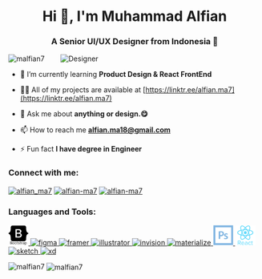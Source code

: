 <h1 align="center">Hi 👋, I'm Muhammad Alfian</h1>
<h3 align="center">A Senior UI/UX Designer from Indonesia 🚀</h3>
<img align="right" alt="Designer" width="400" src="https://i.pinimg.com/originals/4d/c5/9d/4dc59d9d0ee8fbebe10118aec5b16d50.gif">

<p align="left"> <img src="https://komarev.com/ghpvc/?username=malfian7&label=Profile%20views&color=0e75b6&style=flat" alt="malfian7" /> </p>

- 🌱 I’m currently learning **Product Design & React FrontEnd**

- 👨‍💻 All of my projects are available at [https://linktr.ee/alfian.ma7](https://linktr.ee/alfian.ma7)

- 💬 Ask me about **anything or design.😋**

- 📫 How to reach me **alfian.ma18@gmail.com**

- ⚡ Fun fact **I have degree in Engineer**

<h3 align="left">Connect with me:</h3>
<p align="left">
<a href="https://instagram.com/alfian_ma7" target="blank"><img align="center" src="https://raw.githubusercontent.com/rahuldkjain/github-profile-readme-generator/master/src/images/icons/Social/instagram.svg" alt="alfian_ma7" height="30" width="40" /></a>
<a href="https://dribbble.com/alfian-ma7" target="blank"><img align="center" src="https://raw.githubusercontent.com/rahuldkjain/github-profile-readme-generator/master/src/images/icons/Social/dribbble.svg" alt="alfian-ma7" height="30" width="40" /></a>
<a href="https://www.behance.net/alfian-ma7" target="blank"><img align="center" src="https://raw.githubusercontent.com/rahuldkjain/github-profile-readme-generator/master/src/images/icons/Social/behance.svg" alt="alfian-ma7" height="30" width="40" /></a>
</p>

<h3 align="left">Languages and Tools:</h3>
<p align="left"> <a href="https://getbootstrap.com" target="_blank" rel="noreferrer"> <img src="https://raw.githubusercontent.com/devicons/devicon/master/icons/bootstrap/bootstrap-plain-wordmark.svg" alt="bootstrap" width="40" height="40"/> </a> <a href="https://www.figma.com/" target="_blank" rel="noreferrer"> <img src="https://www.vectorlogo.zone/logos/figma/figma-icon.svg" alt="figma" width="40" height="40"/> </a> <a href="https://www.framer.com/" target="_blank" rel="noreferrer"> <img src="https://www.vectorlogo.zone/logos/framer/framer-icon.svg" alt="framer" width="40" height="40"/> </a> <a href="https://www.adobe.com/in/products/illustrator.html" target="_blank" rel="noreferrer"> <img src="https://www.vectorlogo.zone/logos/adobe_illustrator/adobe_illustrator-icon.svg" alt="illustrator" width="40" height="40"/> </a> <a href="https://www.invisionapp.com/" target="_blank" rel="noreferrer"> <img src="https://www.vectorlogo.zone/logos/invisionapp/invisionapp-icon.svg" alt="invision" width="40" height="40"/> </a> <a href="https://materializecss.com/" target="_blank" rel="noreferrer"> <img src="https://raw.githubusercontent.com/prplx/svg-logos/5585531d45d294869c4eaab4d7cf2e9c167710a9/svg/materialize.svg" alt="materialize" width="40" height="40"/> </a> <a href="https://www.photoshop.com/en" target="_blank" rel="noreferrer"> <img src="https://raw.githubusercontent.com/devicons/devicon/master/icons/photoshop/photoshop-line.svg" alt="photoshop" width="40" height="40"/> </a> <a href="https://reactjs.org/" target="_blank" rel="noreferrer"> <img src="https://raw.githubusercontent.com/devicons/devicon/master/icons/react/react-original-wordmark.svg" alt="react" width="40" height="40"/> </a> <a href="https://www.sketch.com/" target="_blank" rel="noreferrer"> <img src="https://www.vectorlogo.zone/logos/sketchapp/sketchapp-icon.svg" alt="sketch" width="40" height="40"/> </a> <a href="https://www.adobe.com/products/xd.html" target="_blank" rel="noreferrer"> <img src="https://cdn.worldvectorlogo.com/logos/adobe-xd.svg" alt="xd" width="40" height="40"/> </a> </p>

<p><img align="left" src="https://github-readme-stats.vercel.app/api/top-langs?username=malfian7&show_icons=true&locale=en&layout=compact" alt="malfian7" /></p>

<p>&nbsp;<img align="center" src="https://github-readme-stats.vercel.app/api?username=malfian7&show_icons=true&locale=en" alt="malfian7" /></p>
